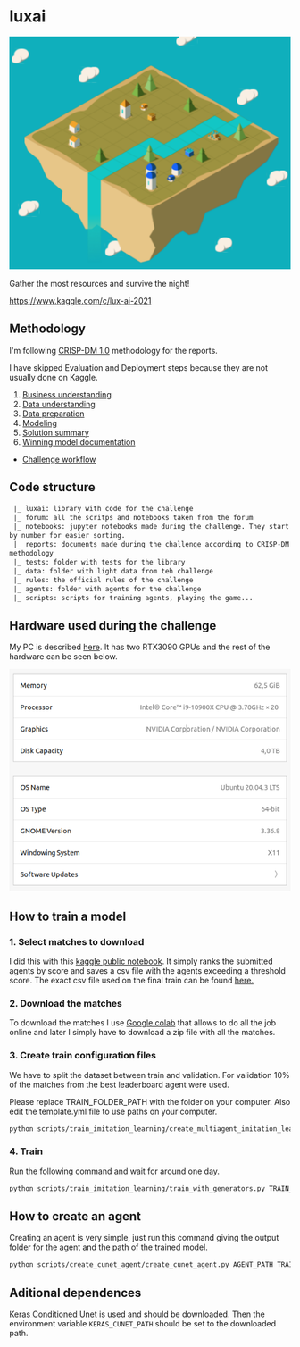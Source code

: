 # luxai

![luxai image](reports/res/project_picture.png)

Gather the most resources and survive the night!

https://www.kaggle.com/c/lux-ai-2021

## Methodology

I'm following [CRISP-DM 1.0](https://www.the-modeling-agency.com/crisp-dm.pdf) methodology for the reports.

I have skipped Evaluation and Deployment steps because they are not usually done on Kaggle.

1. [Business understanding](reports/01_Business_Understanding.md)
1. [Data understanding](reports/02_Data_Understanding.md)
1. [Data preparation](reports/03_Data_Preparation.md)
1. [Modeling](reports/04_Modeling.md)
1. [Solution summary](reports/05_Solution_Summary.md)
1. [Winning model documentation](reports/07_Winning_Model_Documentation.md)

* [Challenge workflow](reports/00_Challenge_Workflow.md)

## Code structure

     |_ luxai: library with code for the challenge
     |_ forum: all the scritps and notebooks taken from the forum
     |_ notebooks: jupyter notebooks made during the challenge. They start by number for easier sorting.
     |_ reports: documents made during the challenge according to CRISP-DM methodology
     |_ tests: folder with tests for the library
     |_ data: folder with light data from teh challenge
     |_ rules: the official rules of the challenge
     |_ agents: folder with agents for the challenge
     |_ scripts: scripts for training agents, playing the game...

## Hardware used during the challenge

My PC is described [here](https://pcpartpicker.com/b/jY8MnQ). It has two RTX3090 GPUs and the rest of the hardware can be seen below.

![ubuntu_specs](reports/res/ubuntu_specs.png)

## How to train a model

### 1. Select matches to download

I did this with this [kaggle public notebook](https://www.kaggle.com/ironbar/select-agents-for-downloading-matches/notebook). It simply ranks the submitted agents by score and saves a csv file with the agents exceeding a threshold score. The exact csv file used on the final train can be found [here.](https://github.com/ironbar/luxai/blob/main/scripts/final_solution_files/agent_selection_20211201.csv)

### 2. Download the matches

To download the matches I use [Google colab](https://colab.research.google.com/drive/1XtHHPVzrSnLGoqZ_A0CKdz21gSFkN_CI?usp=sharing) that allows to do all the job online and later I simply have to download a zip file with all the matches.

### 3. Create train configuration files

We have to split the dataset between train and validation. For validation 10% of the matches from the best leaderboard agent were used.

Please replace TRAIN_FOLDER_PATH with the folder on your computer. Also edit the template.yml file
to use paths on your computer.

```bash
python scripts/train_imitation_learning/create_multiagent_imitation_learning_training.py scripts/final_solution_files/template.yml TRAIN_FOLDER_PATH 0 scripts/final_solution_files/agent_selection_20211201.csv 1700
```

### 4. Train

Run the following command and wait for around one day.

```bash
python scripts/train_imitation_learning/train_with_generators.py TRAIN_FOLDER_PATH/train_conf.yml
```

## How to create an agent

Creating an agent is very simple, just run this command giving the output folder for the agent and the path of the trained model.

```bash
python scripts/create_cunet_agent/create_cunet_agent.py AGENT_PATH TRAIN_FOLDER_PATH/best_val_loss_model.h5
```

## Aditional dependences

[Keras Conditioned Unet](https://github.com/gabolsgabs/cunet) is used and should be downloaded. Then the
environment variable `KERAS_CUNET_PATH` should be set to the downloaded path.

